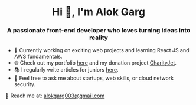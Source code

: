 
<h1 align="center">Hi 👋, I'm Alok Garg</h1>
<h3 align="center">A passionate front-end developer who loves turning ideas into reality</h3>

- 🌟 Currently working on exciting web projects and learning React JS and AWS fundamentals.
- 🌐 Check out my portfolio [here](https://alok-garg-003.lovable.app/) and my donation project [CharityJet](https://alokgarg003.github.io/charityjet/).
- 📚 I regularly write articles for juniors [here](https://freementorsin.blogspot.com/).
- 💬 Feel free to ask me about startups, web skills, or cloud network security.

📧 Reach me at: alokgarg003@gmail.com
